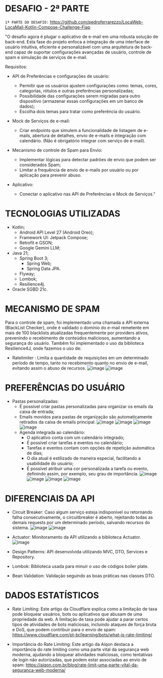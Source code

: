 # DESAFIO - 2ª PARTE

`1ª PARTE DO DESAFIO:` https://github.com/pedroferrarezzo/LocaWeb-LocaMail-Kotlin-Compose-Challenge-Fiap

"O desafio agora é plugar o aplicativo de e-mail em uma robusta solução de back-end. Esta fase do projeto enfoca a integração de uma interface de usuário intuitiva, eficiente e personalizável com uma arquitetura de back-end capaz de suportar configurações avançadas de usuário, controle de spam e simulação de serviços de e-mail.

Requisitos:
- API de Preferências e configurações de usuário:
  - Permitir que os usuários ajustem configurações como: temas, cores, categorias, rótulos e outras preferências personalizadas;
  - Possibilidade das configurações serem migradas para outro dispositivo (armazenar essas configurações em um banco de dados);
  - Escolha dois temas para tratar como preferência do usuário.

- Mock de Serviços de e-mail:
  - Criar endpoints que simulem a funcionalidade de listagem de e-mails, abertura de detalhes, envio de e-mails e integração com calendário. (Não é obrigatório integrar com serviço de e-mail).
 
- Mecanismo de controle de Spam para Envio:
  - Implementar lógicas para detectar padrões de envio que podem ser considerados Spam;
  - Limitar a frequência de envio de e-mails por usuário ou por aplicação para prevenir abuso.

- Aplicativo:
  - Conectar o aplicativo nas API de Preferências e Mock de Serviços."
 
# TECNOLOGIAS UTILIZADAS
- Kotlin;
  - Android API Level 27 (Android Oreo);
  - Framework UI: Jetpack Compose;
  - Retrofit e GSON;
  - Google Gemini LLM;
- Java 21;
  - Spring Boot 3;
    - Spring Web;
    - Spring Data JPA. 
  - Flyway;
  - Lombok;
  - Resilience4j.
- Oracle SGBD 21c.

# MECANISMO DE SPAM
Para o controle de spam, foi implementado uma chamada a API externa (BlackList Checker), onde é validado o domínio do e-mail remetente em mais de 100 blacklists atualizadas frequentemente por providers ativos, prevenindo o recebimento de conteúdos maliciosos, aumentando a segurança do usuário. Também foi implementado o uso da biblioteca Resilience4J, onde fazemos o uso de:
- Ratelimiter : Limita a quantidade de requisições em um determinado período de tempo, tanto no recebimento quanto no envio de e-mail, evitando assim o abuso de recursos.
  ![image](https://github.com/user-attachments/assets/79d6f5d0-0209-49f5-ac45-85ac194ea9f7)
  ![image](https://github.com/user-attachments/assets/c61fb943-2694-468c-b90a-ccc2c91cbb38)

# PREFERÊNCIAS DO USUÁRIO
- Pastas personalizadas:
  - É possível criar pastas personalizadas para organizar os emails da caixa de entrada;
  - Emails movidos para pastas de organização são automaticamente retirados da caixa de emails principal.
    ![image](https://github.com/user-attachments/assets/359ccf44-1e1b-4aa5-8f77-ab89213c37fe)
    ![image](https://github.com/user-attachments/assets/3e1fcc95-1059-415a-9065-dfdfe453c218)
    ![image](https://github.com/user-attachments/assets/cde34633-e48a-4073-8ea3-c76dfb9f680b)
    ![image](https://github.com/user-attachments/assets/84a35e18-9383-41f0-8374-a9f62d9a5eac)
  - Agenda integrada ao calendário:
    - O aplicativo conta com um calendário integrado;
    - É possível criar tarefas e eventos no calendário;
    - Tarefas e eventos contam com opções de repetição automática de dias;
    - O dia atual é estilizado de maneira especial, facilitando a usabilidade do usuário;
    - É possível atribuir uma cor personalizada a tarefa ou evento, definindo assim, por exemplo, seu grau de importância.
      ![image](https://github.com/user-attachments/assets/f1ddcb39-d88c-447e-8045-d8ac9f752bac)
      ![image](https://github.com/user-attachments/assets/dba05c43-760c-4e47-bd65-125dca00412c)
      ![image](https://github.com/user-attachments/assets/511c2a79-fb48-44f0-b3a2-d1a41349053d)
      ![image](https://github.com/user-attachments/assets/e6e6de95-1695-489e-8e5a-498de5068dea)

# DIFERENCIAIS DA API
- Circuit Breaker:
  Caso algum serviço esteja indisponível ou retornando falha consecutivamente, o circuitbreaker é aberto, rejeitando todas as demais requests por um determinado período, salvando recursos do sistema.
  ![image](https://github.com/user-attachments/assets/b6eee959-6802-40e5-b284-0136bdd0a887)
  ![image](https://github.com/user-attachments/assets/5e99dcf4-243f-415c-b83e-085e6edd805a)

- Actuator:
  Monitoramento da API utilizando a biblioteca Actuator.
  ![image](https://github.com/user-attachments/assets/c163c2f1-2a50-45c6-a222-0cf99c618641)

- Design Patterns:
  API desenvolvida utilizando MVC, DTO, Services e Repository.

- Lombok:
  Biblioteca usada para minuir o uso de códigos boiler plate.

- Bean Validation:
  Validação seguindo as boas práticas nas classes DTO.

# DADOS ESTATÍSTICOS
- Rate Limiting:
  Este artigo da Cloudflare explica como a limitação de taxa pode bloquear usuários, bots ou aplicativos que abusam de uma propriedade da web. A limitação de taxa pode ajudar a parar certos tipos de atividades de bots maliciosas, incluindo ataques de força bruta e     DoS, que podem contribuir para o envio de spam: https://www.cloudflare.com/pt-br/learning/bots/what-is-rate-limiting/

- Importância do Rate Limiting:
  Este artigo da Aiqon destaca a importância do rate limiting como uma parte vital da segurança web moderna, ajudando a bloquear atividades maliciosas, como tentativas de login não autorizadas, que podem estar associadas ao envio de spam: https://aiqon.com.br/blog/rate-limit-uma-parte-vital-da-seguranca-web-moderna/





















